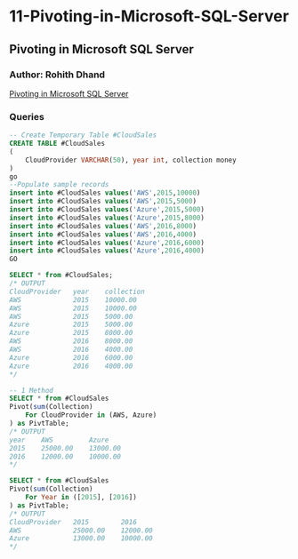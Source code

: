 # 11-Pivoting-in-Microsoft-SQL-Server
## Pivoting in Microsoft SQL Server
### Author: Rohith Dhand
[Pivoting in Microsoft SQL Server](https://youtu.be/X_tvcp_Z7s4?list=PLGg1nRFYmF5hxiStABfecPwRcWSGlmFyZ&t=191)
### Queries
```` sql
-- Create Temporary Table #CloudSales
CREATE TABLE #CloudSales
(
	CloudProvider VARCHAR(50), year int, collection money
)
go
--Populate sample records
insert into #CloudSales values('AWS',2015,10000)
insert into #CloudSales values('AWS',2015,5000)
insert into #CloudSales values('Azure',2015,5000)
insert into #CloudSales values('Azure',2015,8000)
insert into #CloudSales values('AWS',2016,8000)
insert into #CloudSales values('AWS',2016,4000)
insert into #CloudSales values('Azure',2016,6000)
insert into #CloudSales values('Azure',2016,4000)
GO

SELECT * from #CloudSales;
/* OUTPUT
CloudProvider	year	collection
AWS				2015	10000.00
AWS				2015	10000.00
AWS				2015	5000.00
Azure			2015	5000.00
Azure			2015	8000.00
AWS				2016	8000.00
AWS				2016	4000.00
Azure			2016	6000.00
Azure			2016	4000.00
*/

-- 1 Method
SELECT * from #CloudSales
Pivot(sum(Collection)
	For CloudProvider in (AWS, Azure)
) as PivtTable;
/* OUTPUT
year	AWS			Azure
2015	25000.00	13000.00
2016	12000.00	10000.00
*/

SELECT * from #CloudSales
Pivot(sum(Collection)
	For Year in ([2015], [2016])
) as PivtTable;
/* OUTPUT
CloudProvider	2015		2016
AWS				25000.00	12000.00
Azure			13000.00	10000.00
*/
````

